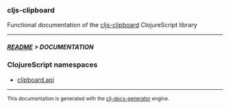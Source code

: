 
### cljs-clipboard

Functional documentation of the [cljs-clipboard](https://github.com/bithandshake/cljs-clipboard) ClojureScript library

---



##### [README](../README.md) > DOCUMENTATION

### ClojureScript namespaces

* [clipboard.api](cljs/clipboard/API.md)

---

<sub>This documentation is generated with the [clj-docs-generator](https://github.com/bithandshake/clj-docs-generator) engine.</sub>

